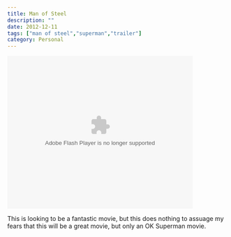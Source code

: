 ```yaml
---
title: Man of Steel
description: ""
date: 2012-12-11
tags: ["man of steel","superman","trailer"]
category: Personal
---
```



<p><object width="425" height="350" classid="clsid:d27cdb6e-ae6d-11cf-96b8-444553540000" codebase="https://web.archive.org/web/20131211162727oe_/http://download.macromedia.com/pub/shockwave/cabs/flash/swflash.cab#version=6,0,40,0"><param name="wmode" value="transparent"><param name="src" value="http://www.youtube.com/v/KVu3gS7iJu4"><embed width="425" height="350" type="application/x-shockwave-flash" src="https://web.archive.org/web/20131211162727oe_/http://www.youtube.com/v/KVu3gS7iJu4" wmode="transparent"></object></p>

<p>This is looking to be a fantastic movie, but this does nothing to&nbsp;assuage my fears that this will be a great movie, but only an OK Superman movie.</p>
